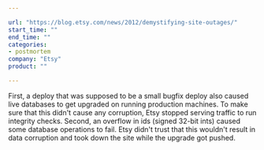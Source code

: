 ```yaml
---

url: "https://blog.etsy.com/news/2012/demystifying-site-outages/"
start_time: ""
end_time: ""
categories:
- postmortem
company: "Etsy"
product: ""

---
```


First, a deploy that was supposed to be a small bugfix deploy also caused live databases to get upgraded on running production machines. To make sure that this didn't cause any corruption, Etsy stopped serving traffic to run integrity checks. Second, an overflow in ids (signed 32-bit ints) caused some database operations to fail. Etsy didn't trust that this wouldn't result in data corruption and took down the site while the upgrade got pushed.
